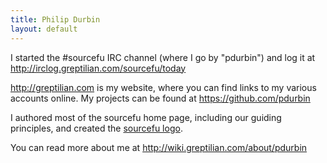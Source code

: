 ```yaml
---
title: Philip Durbin
layout: default
---
```

I started the #sourcefu IRC channel (where I go by "pdurbin") and log it at <http://irclog.greptilian.com/sourcefu/today>

<http://greptilian.com> is my website, where you can find links to my various accounts online. My projects can be found at <https://github.com/pdurbin>

I authored most of the sourcefu home page, including our guiding principles, and created the [sourcefu logo](/logo).

You can read more about me at <http://wiki.greptilian.com/about/pdurbin>
